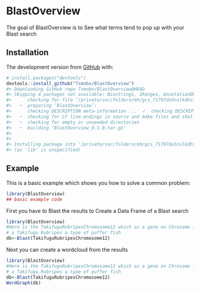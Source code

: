 
<!-- README.md is generated from README.Rmd. Please edit that file -->

# BlastOverview

<!-- badges: start -->
<!-- badges: end -->

The goal of BlastOverview is to See what terms tend to pop up with your
Blast search

## Installation

The development version from [GitHub](https://github.com/) with:

``` r
# install.packages("devtools")
devtools::install_github("Tsmnbx/BlastOverview")
#> Downloading GitHub repo Tsmnbx/BlastOverview@HEAD
#> Skipping 4 packages not available: Biostrings, IRanges, AnnotationDbi, annotate
#>      checking for file ‘/private/var/folders/mh/gcs_71797dx5nslkdhs3dnw00000gn/T/RtmpkVd8tf/remoteseb8838543389/Tsmnbx-BlastOverview-522f018/DESCRIPTION’ ...  ✓  checking for file ‘/private/var/folders/mh/gcs_71797dx5nslkdhs3dnw00000gn/T/RtmpkVd8tf/remoteseb8838543389/Tsmnbx-BlastOverview-522f018/DESCRIPTION’
#>   ─  preparing ‘BlastOverview’:
#>      checking DESCRIPTION meta-information ...  ✓  checking DESCRIPTION meta-information
#>   ─  checking for LF line-endings in source and make files and shell scripts
#>   ─  checking for empty or unneeded directories
#>   ─  building ‘BlastOverview_0.1.0.tar.gz’
#>      
#> 
#> Installing package into '/private/var/folders/mh/gcs_71797dx5nslkdhs3dnw00000gn/T/RtmplnLaJn/temp_libpathc9601e4f2648'
#> (as 'lib' is unspecified)
```

## Example

This is a basic example which shows you how to solve a common problem:

``` r
library(BlastOverview)
## basic example code
```

First you have to Blast the results to Create a Data Frame of a Blast
search

``` r
library(BlastOverview)
#Here is the TakifuguRubripesChromosome12 which as a gene on Chrosome 12 of
# a Takifugu Rubripes a type of puffer fish
db<-Blast(TakifuguRubripesChromosome12)
```

Next you can create a wordcloud from the results

``` r
library(BlastOverview)
#Here is the TakifuguRubripesChromosome12 which as a gene on Chrosome 12 of
# a Takifugu Rubripes a type of puffer fish
db<-Blast(TakifuguRubripesChromosome12)
WordGraph(db)
```
